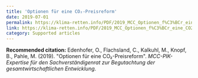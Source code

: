 ```yaml
---
title: 'Optionen für eine CO₂-Preisreform'
date: 2019-07-01
permalink: https://klima-retten.info/PDF/2019_MCC_Optionen_f%C3%BCr_eine_CO2-Preisreform_final.pdf
link: https://klima-retten.info/PDF/2019_MCC_Optionen_f%C3%BCr_eine_CO2-Preisreform_final.pdf
category: Supported articles
---
```


**Recommended citation:**
Edenhofer, O., Flachsland, C., Kalkuhl, M., Knopf, B., Pahle, M. (2019). &quot;Optionen für eine CO₂-Preisreform&quot;. <i>MCC-PIK-Expertise für den Sachverständigenrat zur Begutachtung der gesamtwirtschaftlichen Entwicklung</i>.
